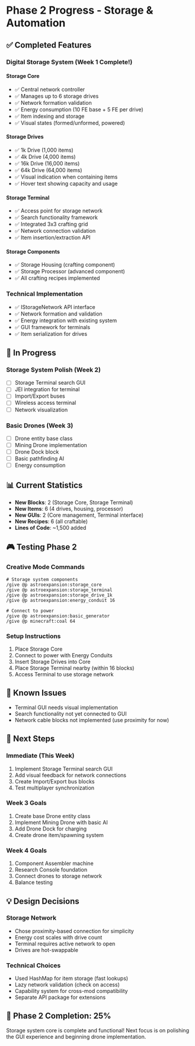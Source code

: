 # Phase 2 Progress - Storage & Automation

## ✅ Completed Features

### Digital Storage System (Week 1 Complete!)

#### Storage Core
- ✅ Central network controller
- ✅ Manages up to 6 storage drives
- ✅ Network formation validation
- ✅ Energy consumption (10 FE base + 5 FE per drive)
- ✅ Item indexing and storage
- ✅ Visual states (formed/unformed, powered)

#### Storage Drives
- ✅ 1k Drive (1,000 items)
- ✅ 4k Drive (4,000 items)  
- ✅ 16k Drive (16,000 items)
- ✅ 64k Drive (64,000 items)
- ✅ Visual indication when containing items
- ✅ Hover text showing capacity and usage

#### Storage Terminal
- ✅ Access point for storage network
- ✅ Search functionality framework
- ✅ Integrated 3x3 crafting grid
- ✅ Network connection validation
- ✅ Item insertion/extraction API

#### Storage Components
- ✅ Storage Housing (crafting component)
- ✅ Storage Processor (advanced component)
- ✅ All crafting recipes implemented

### Technical Implementation
- ✅ IStorageNetwork API interface
- ✅ Network formation and validation
- ✅ Energy integration with existing system
- ✅ GUI framework for terminals
- ✅ Item serialization for drives

## 🚧 In Progress

### Storage System Polish (Week 2)
- [ ] Storage Terminal search GUI
- [ ] JEI integration for terminal
- [ ] Import/Export buses
- [ ] Wireless access terminal
- [ ] Network visualization

### Basic Drones (Week 3)
- [ ] Drone entity base class
- [ ] Mining Drone implementation
- [ ] Drone Dock block
- [ ] Basic pathfinding AI
- [ ] Energy consumption

## 📊 Current Statistics

- **New Blocks**: 2 (Storage Core, Storage Terminal)
- **New Items**: 6 (4 drives, housing, processor)
- **New GUIs**: 2 (Core management, Terminal interface)
- **New Recipes**: 6 (all craftable)
- **Lines of Code**: ~1,500 added

## 🎮 Testing Phase 2

### Creative Mode Commands
```minecraft
# Storage system components
/give @p astroexpansion:storage_core
/give @p astroexpansion:storage_terminal
/give @p astroexpansion:storage_drive_1k
/give @p astroexpansion:energy_conduit 16

# Connect to power
/give @p astroexpansion:basic_generator
/give @p minecraft:coal 64
```

### Setup Instructions
1. Place Storage Core
2. Connect to power with Energy Conduits
3. Insert Storage Drives into Core
4. Place Storage Terminal nearby (within 16 blocks)
5. Access Terminal to use storage network

## 🐛 Known Issues
- Terminal GUI needs visual implementation
- Search functionality not yet connected to GUI
- Network cable blocks not implemented (use proximity for now)

## 📝 Next Steps

### Immediate (This Week)
1. Implement Storage Terminal search GUI
2. Add visual feedback for network connections
3. Create Import/Export bus blocks
4. Test multiplayer synchronization

### Week 3 Goals
1. Create base Drone entity class
2. Implement Mining Drone with basic AI
3. Add Drone Dock for charging
4. Create drone item/spawning system

### Week 4 Goals
1. Component Assembler machine
2. Research Console foundation
3. Connect drones to storage network
4. Balance testing

## 💡 Design Decisions

### Storage Network
- Chose proximity-based connection for simplicity
- Energy cost scales with drive count
- Terminal requires active network to open
- Drives are hot-swappable

### Technical Choices
- Used HashMap for item storage (fast lookups)
- Lazy network validation (check on access)
- Capability system for cross-mod compatibility
- Separate API package for extensions

## 🎯 Phase 2 Completion: 25%

Storage system core is complete and functional! Next focus is on polishing the GUI experience and beginning drone implementation.